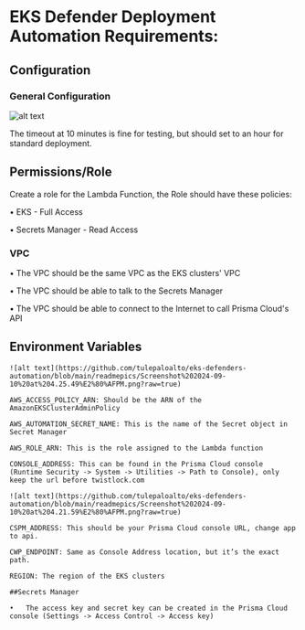 # EKS Defender Deployment Automation Requirements:

## Configuration

### General Configuration 
![alt text](https://github.com/tulepaloalto/eks-defenders-automation/blob/main/readmepics/Screenshot%202024-09-10%20at%204.11.54%E2%80%AFPM.png?raw=true)

The timeout at 10 minutes is fine for testing, but should set to an hour for standard deployment.

## Permissions/Role

Create a role for the Lambda Function, the Role should have these policies:

•	EKS - Full Access

•	Secrets Manager - Read Access

### VPC 

•	The VPC should be the same VPC as the EKS clusters' VPC

•	The VPC should be able to talk to the Secrets Manager

•	The VPC should be able to connect to the Internet to call Prisma Cloud's API

## Environment Variables

    ![alt text](https://github.com/tulepaloalto/eks-defenders-automation/blob/main/readmepics/Screenshot%202024-09-10%20at%204.25.49%E2%80%AFPM.png?raw=true)
    
    AWS_ACCESS_POLICY_ARN: Should be the ARN of the AmazonEKSClusterAdminPolicy

    AWS_AUTOMATION_SECRET_NAME: This is the name of the Secret object in Secret Manager

    AWS_ROLE_ARN: This is the role assigned to the Lambda function

    CONSOLE_ADDRESS: This can be found in the Prisma Cloud console (Runtime Security -> System -> Utilities -> Path to Console), only keep the url before twistlock.com 

    ![alt text](https://github.com/tulepaloalto/eks-defenders-automation/blob/main/readmepics/Screenshot%202024-09-10%20at%204.21.59%E2%80%AFPM.png?raw=true)

    CSPM_ADDRESS: This should be your Prisma Cloud console URL, change app to api.

    CWP_ENDPOINT: Same as Console Address location, but it’s the exact path.

    REGION: The region of the EKS clusters

    ##Secrets Manager
	
	•	The access key and secret key can be created in the Prisma Cloud console (Settings -> Access Control -> Access key)
